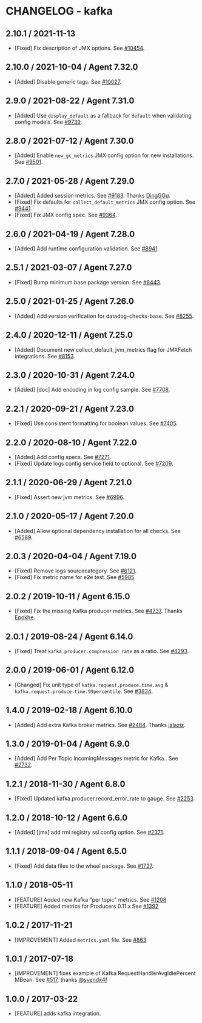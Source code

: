 # CHANGELOG - kafka

## 2.10.1 / 2021-11-13

* [Fixed] Fix description of JMX options. See [#10454](https://github.com/DataDog/integrations-core/pull/10454).

## 2.10.0 / 2021-10-04 / Agent 7.32.0

* [Added] Disable generic tags. See [#10027](https://github.com/DataDog/integrations-core/pull/10027).

## 2.9.0 / 2021-08-22 / Agent 7.31.0

* [Added] Use `display_default` as a fallback for `default` when validating config models. See [#9739](https://github.com/DataDog/integrations-core/pull/9739).

## 2.8.0 / 2021-07-12 / Agent 7.30.0

* [Added] Enable `new_gc_metrics` JMX config option for new installations. See [#9501](https://github.com/DataDog/integrations-core/pull/9501).

## 2.7.0 / 2021-05-28 / Agent 7.29.0

* [Added] Added session metrics. See [#9183](https://github.com/DataDog/integrations-core/pull/9183). Thanks [DingGGu](https://github.com/DingGGu).
* [Fixed] Fix defaults for `collect_default_metrics` JMX config option. See [#9441](https://github.com/DataDog/integrations-core/pull/9441).
* [Fixed] Fix JMX config spec. See [#9364](https://github.com/DataDog/integrations-core/pull/9364).

## 2.6.0 / 2021-04-19 / Agent 7.28.0

* [Added] Add runtime configuration validation. See [#8941](https://github.com/DataDog/integrations-core/pull/8941).

## 2.5.1 / 2021-03-07 / Agent 7.27.0

* [Fixed] Bump minimum base package version. See [#8443](https://github.com/DataDog/integrations-core/pull/8443).

## 2.5.0 / 2021-01-25 / Agent 7.26.0

* [Added] Add version verification for datadog-checks-base. See [#8255](https://github.com/DataDog/integrations-core/pull/8255).

## 2.4.0 / 2020-12-11 / Agent 7.25.0

* [Added] Document new collect_default_jvm_metrics flag for JMXFetch integrations. See [#8153](https://github.com/DataDog/integrations-core/pull/8153).

## 2.3.0 / 2020-10-31 / Agent 7.24.0

* [Added] [doc] Add encoding in log config sample. See [#7708](https://github.com/DataDog/integrations-core/pull/7708).

## 2.2.1 / 2020-09-21 / Agent 7.23.0

* [Fixed] Use consistent formatting for boolean values. See [#7405](https://github.com/DataDog/integrations-core/pull/7405).

## 2.2.0 / 2020-08-10 / Agent 7.22.0

* [Added] Add config specs. See [#7271](https://github.com/DataDog/integrations-core/pull/7271).
* [Fixed] Update logs config service field to optional. See [#7209](https://github.com/DataDog/integrations-core/pull/7209).

## 2.1.1 / 2020-06-29 / Agent 7.21.0

* [Fixed] Assert new jvm metrics. See [#6996](https://github.com/DataDog/integrations-core/pull/6996).

## 2.1.0 / 2020-05-17 / Agent 7.20.0

* [Added] Allow optional dependency installation for all checks. See [#6589](https://github.com/DataDog/integrations-core/pull/6589).

## 2.0.3 / 2020-04-04 / Agent 7.19.0

* [Fixed] Remove logs sourcecategory. See [#6121](https://github.com/DataDog/integrations-core/pull/6121).
* [Fixed] Fix metric name for e2e test. See [#5985](https://github.com/DataDog/integrations-core/pull/5985).

## 2.0.2 / 2019-10-11 / Agent 6.15.0

* [Fixed] Fix the missing Kafka producer metrics. See [#4737](https://github.com/DataDog/integrations-core/pull/4737). Thanks [Epokhe](https://github.com/Epokhe).

## 2.0.1 / 2019-08-24 / Agent 6.14.0

* [Fixed] Treat `kafka.producer.compression_rate` as a ratio. See [#4293](https://github.com/DataDog/integrations-core/pull/4293).

## 2.0.0 / 2019-06-01 / Agent 6.12.0

* [Changed] Fix unit type of `kafka.request.produce.time.avg` & `kafka.request.produce.time.99percentile`. See [#3834](https://github.com/DataDog/integrations-core/pull/3834).

## 1.4.0 / 2019-02-18 / Agent 6.10.0

* [Added] Add extra Kafka broker metrics. See [#2484](https://github.com/DataDog/integrations-core/pull/2484). Thanks [jalaziz](https://github.com/jalaziz).

## 1.3.0 / 2019-01-04 / Agent 6.9.0

* [Added] Add Per Topic IncomingMessages metric for Kafka.. See [#2732][1].

## 1.2.1 / 2018-11-30 / Agent 6.8.0

* [Fixed] Updated kafka.producer.record_error_rate to gauge. See [#2253][2].

## 1.2.0 / 2018-10-12 / Agent 6.6.0

* [Added] [jmx] add rmi registry ssl config option. See [#2371][3].

## 1.1.1 / 2018-09-04 / Agent 6.5.0

* [Fixed] Add data files to the wheel package. See [#1727][4].

## 1.1.0 / 2018-05-11

* [FEATURE] Added new Kafka "per topic" metrics. See [#1208][5]
* [FEATURE] Added metrics for Producers 0.11.x See [#1392][6]

## 1.0.2 / 2017-11-21

* [IMPROVEMENT] Added `metrics.yaml` file. See [#863][7]

## 1.0.1 / 2017-07-18

* [IMPROVEMENT] fixes example of Kafka RequestHandlerAvgIdlePercent MBean. See [#517][8], thanks [@svendx4f][9]

## 1.0.0 / 2017-03-22

* [FEATURE] adds kafka integration.

<!--- The following link definition list is generated by PimpMyChangelog --->
[1]: https://github.com/DataDog/integrations-core/pull/2732
[2]: https://github.com/DataDog/integrations-core/pull/2253
[3]: https://github.com/DataDog/integrations-core/pull/2371
[4]: https://github.com/DataDog/integrations-core/pull/1727
[5]: https://github.com/DataDog/integrations-core/issues/1208
[6]: https://github.com/DataDog/integrations-core/issues/1392
[7]: https://github.com/DataDog/integrations-core/issues/863
[8]: https://github.com/DataDog/integrations-core/issues/517
[9]: https://github.com/svendx4f

